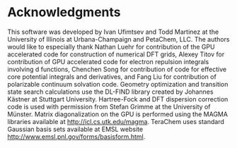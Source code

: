# Acknowledgments

This software was developed by Ivan Ufimtsev and Todd Martinez at the University of Illinois at Urbana-Champaign and PetaChem, LLC. The authors would like to especially thank Nathan Luehr for contribution of the GPU accelerated code for construction of numerical DFT grids, Alexey Titov for contribution of GPU accelerated code for electron repulsion integrals involving d functions, Chenchen Song for contribution of code for effective core potential integrals and derivatives, and Fang Liu for contribution of polarizable continuum solvation code. Geometry optimization and transition state search calculations use the DL-FIND library created by Johannes Kästner at Stuttgart University. Hartree-Fock and DFT dispersion correction code is used with permission from Stefan Grimme at the University of Münster. Matrix diagonalization on the GPU is performed using the MAGMA libraries available at http://icl.cs.utk.edu/magma. TeraChem uses standard Gaussian basis sets available at EMSL website http://www.emsl.pnl.gov/forms/basisform.html.

